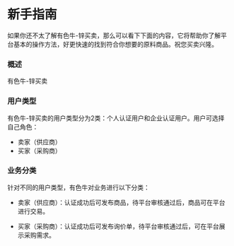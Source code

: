 # 新手指南

如果你还不太了解有色牛-锌买卖，那么可以看下下面的内容，它将帮助你了解平台基本的操作方法，好更快速的找到符合你想要的原料商品。祝您买卖兴隆。

### 概述

有色牛-锌买卖



### 用户类型

有色牛-锌买卖的用户类型分为2类：个人认证用户和企业认证用户。用户可选择自己角色：

* 卖家（供应商）
* 买家（采购商）

### 业务分类

针对不同的用户类型，有色牛对业务进行以下分类：

* 卖家（供应商）：认证成功后可发布商品，待平台审核通过后，商品可在平台进行交易。

* 买家（采购商）：认证成功后可发布询价单，待平台审核通过后，可在平台展示采购需求。



